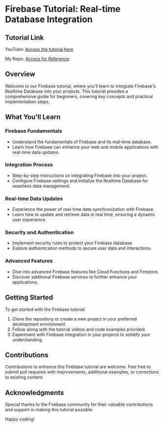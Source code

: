 # Firebase Tutorial: Real-time Database Integration

## Tutorial Link
YouTube: [Access the tutorial here](https://www.youtube.com/watch?v=tRZGeaHPoaw&t=1534s).

My Repo: [Access for Reference](https://github.com/sagar9623/Learn_Git-Version-Control-Mastery).

## Overview
Welcome to our Firebase tutorial, where you'll learn to integrate Firebase's Realtime Database into your projects. This tutorial provides a comprehensive guide for beginners, covering key concepts and practical implementation steps.

## What You'll Learn

### Firebase Fundamentals
- Understand the fundamentals of Firebase and its real-time database.
- Learn how Firebase can enhance your web and mobile applications with real-time data updates.

### Integration Process
- Step-by-step instructions on integrating Firebase into your project.
- Configure Firebase settings and initialize the Realtime Database for seamless data management.

### Real-time Data Updates
- Experience the power of real-time data synchronization with Firebase.
- Learn how to update and retrieve data in real time, ensuring a dynamic user experience.

### Security and Authentication
- Implement security rules to protect your Firebase database.
- Explore authentication methods to secure user data and interactions.

### Advanced Features
- Dive into advanced Firebase features like Cloud Functions and Firestore.
- Discover additional Firebase services to further enhance your applications.

## Getting Started
To get started with the Firebase tutorial:

1. Clone the repository or create a new project in your preferred development environment.
2. Follow along with the tutorial videos and code examples provided.
3. Experiment with Firebase integration in your projects to solidify your understanding.

## Contributions
Contributions to enhance this Firebase tutorial are welcome. Feel free to submit pull requests with improvements, additional examples, or corrections to existing content.

## Acknowledgments
Special thanks to the Firebase community for their valuable contributions and support in making this tutorial possible.

Happy coding!
